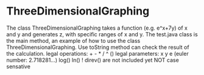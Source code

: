 # ThreeDimensionalGraphing
The class ThreeDimensionalGraphing takes a function (e.g.  e^x+7y) of x and y and generates z, with specific ranges of x and y.
The test.java class is the main method, an example of how to use the class ThreeDimensionalGraphing.
Use toString method can check the result of the calculation.
legal operations: +  -  *  /  ^  ()
legal parameters: x  y  e (euler number: 2.718281...)
log() ln() ! direv() are not included yet
NOT case sensative 
